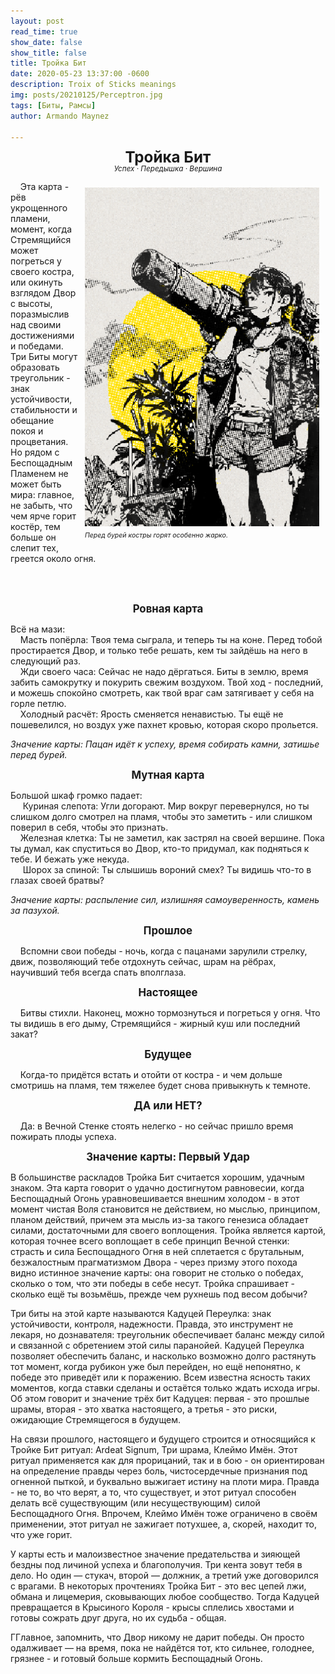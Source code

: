 ```yaml
---
layout: post
read_time: true
show_date: false
show_title: false
title: Тройка Бит 
date: 2020-05-23 13:37:00 -0600
description: Troix of Sticks meanings
img: posts/20210125/Perceptron.jpg 
tags: [Биты, Рамсы]
author: Armando Maynez

---
```

<style>
   p.dline {
    line-height: 0.9;
   }
     </style>
<p style="text-align: center;" class="dline"><big><big><big><b>Тройка Бит</b></big></big></big><br>
<small><i>Успех · Передышка · Вершина</i></small></p>


<div style="float: right; margin: 10px;">
  <img src="./assets/img/posts/stock/yellow.png" alt="Description" width="375" />
  <p style="margin: 5px 0; font-size: 0.9em; line-height: 0.92;"><small><i> Перед бурей костры горят особенно жарко. </i></small></p>
</div>                                                                      
<!-- Подпись форматируется лайнбрейками -->

&nbsp;&nbsp;&nbsp;&nbsp;Эта карта - рёв укрощенного пламени, момент, когда Стремящийся может погреться у своего костра, или окинуть взглядом Двор с высоты, поразмыслив над своими достижениями и победами. Три Биты могут образовать треугольник - знак устойчивости, стабильности и обещание покоя и процветания. Но рядом с Беспощадным Пламенем не может быть мира: главное, не забыть, что чем ярче горит костёр, тем больше он слепит тех, греется около огня. 


   

<!-- Текст выше не длиннее этого + выравнивание -->

<br>
<br>

<p style="text-align: center;"><big><b>Ровная карта</b></big></p>

  Всё на мази: <br>
&nbsp;&nbsp;&nbsp;&nbsp;Масть попёрла: Твоя тема сыграла, и теперь ты на коне. Перед тобой простирается Двор, и только тебе решать, кем ты зайдёшь на него в следующий раз. <br>
&nbsp;&nbsp;&nbsp;&nbsp;Жди своего часа: Сейчас не надо дёргаться. Биты в землю, время забить самокрутку и покурить свежим воздухом. Твой ход - последний, и можешь спокойно смотреть, как твой враг сам затягивает у себя на горле петлю. <br>
&nbsp;&nbsp;&nbsp;&nbsp;Холодный расчёт: Ярость сменяется ненавистью. Ты ещё не пошевелился, но воздух уже пахнет кровью, которая скоро прольется. <br>

<i>Значение карты: Пацан идёт к успеху, время собирать камни, затишье перед бурей.  </i>

<p style="text-align: center;"><big><b>Мутная карта</b></big></p>

  Большой шкаф громко падает: <br>
&nbsp;&nbsp;&nbsp;&nbsp; Куриная слепота: Угли догорают. Мир вокруг перевернулся, но ты слишком долго смотрел на пламя, чтобы это заметить - или слишком поверил в себя, чтобы это признать.<br>
&nbsp;&nbsp;&nbsp;&nbsp;Железная клетка: Ты не заметил, как застрял на своей вершине. Пока ты думал, как спуститься во Двор, кто-то придумал, как подняться к тебе. И бежать уже некуда.<br>
&nbsp;&nbsp;&nbsp;&nbsp; Шорох за спиной: Ты слышишь вороний смех? Ты видишь что-то в глазах своей братвы?<br>

<i>Значение карты: распыление сил, излишняя самоуверенность, камень за пазухой. </i>
 

<p style="text-align: center;"><big><b>Прошлое</b></big></p>

&nbsp;&nbsp;&nbsp;&nbsp;Вспомни свои победы - ночь, когда с пацанами зарулили стрелку, движ, позволяющий тебе отдохнуть сейчас, шрам на рёбрах, научивший тебя всегда спать вполглаза.



<p style="text-align: center;"><big><b>Настоящее</b></big></p>

&nbsp;&nbsp;&nbsp;&nbsp;Битвы стихли. Наконец, можно тормознуться и погреться у огня. Что ты видишь в его дыму, Стремящийся - жирный куш или последний закат? 

<p style="text-align: center;"><big><b>Будущее</b></big></p>

&nbsp;&nbsp;&nbsp;&nbsp;Когда-то придётся встать и отойти от костра - и чем дольше смотришь на пламя, тем тяжелее будет снова привыкнуть к темноте. 

   
<p style="text-align: center;"><big><b>ДА или НЕТ?</b></big></p>

 &nbsp;&nbsp;&nbsp;&nbsp;Да: в Вечной Стенке стоять нелегко - но сейчас пришло время пожирать плоды успеха. 

   

<p style="text-align: center;"><big><b>Значение карты: Первый Удар</b></big></p>

   В большинстве раскладов Тройка Бит считается хорошим, удачным знаком. Эта карта говорит о удачно достигнутом равновесии, когда Беспощадный Огонь уравновешивается внешним холодом - в этот момент чистая Воля становится не действием, но мыслью, принципом, планом действий, причем эта мысль из-за такого генезиса обладает силами, достаточными для своего воплощения. Тройка является картой, которая точнее всего воплощает в себе принцип Вечной стенки: страсть и сила Беспощадного Огня в ней сплетается с брутальным, безжалостным прагматизмом Двора - через призму этого похода видно истинное значение карты: она говорит не столько о победах, сколько о том, что эти победы в себе несут. Тройка спрашивает - сколько ещё ты возьмёшь, прежде чем рухнешь под весом добычи?  <br>

Три биты на этой карте называются Кадуцей Переулка: знак устойчивости, контроля, надежности. Правда, это инструмент не лекаря, но дознавателя: треугольник обеспечивает баланс между силой и связанной с обретением этой силы паранойей. Кадуцей Переулка позволяет обеспечить баланс, и насколько возможно долго растянуть тот момент, когда рубикон уже был перейден, но ещё непонятно, к победе это приведёт или к поражению. Всем известна ясность таких моментов, когда ставки сделаны и остаётся только ждать исхода игры. Об этом говорит и значение трёх бит Кадуцея: первая - это прошлые шрамы, вторая - это хватка настоящего, а третья - это риски, ожидающие Стремящегося в будущем.  <br>

На связи прошлого, настоящего и будущего строится и относящийся к Тройке Бит ритуал: Ardeat Signum, Три шрама, Клеймо Имён. Этот ритуал применяется как для прорицаний, так и в бою - он ориентирован на определение правды через боль, чистосердечные признания под огненной пыткой, и буквально выжигает истину на плоти мира. Правда - не то, во что верят, а то, что существует, и этот ритуал способен делать всё существующим (или несуществующим) силой Беспощадного Огня. Впрочем, Клеймо Имён тоже ограничено в своём применении, этот ритуал не зажигает потухшее, а, скорей, находит то, что уже горит.  <br>

У карты есть и малоизвестное значение предательства и зияющей бездны под личиной успеха и благополучия. Три кента зовут тебя в дело. Но один — стукач, второй — должник, а третий уже договорился с врагами. В некоторых прочтениях Тройка Бит - это вес цепей лжи, обмана и лицемерия, сковывающих любое сообщество. Тогда Кадуцей превращается в Крысиного Короля - крысы сплелись хвостами и готовы сожрать друг друга, но их судьба - общая.  <br>

ГГлавное, запомнить, что Двор никому не дарит победы. Он просто одалживает — на время, пока не найдётся тот, кто сильнее, голоднее, грязнее - и готовый больше кормить Беспощадный Огонь. <br>
